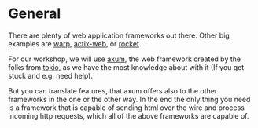 # General

There are plenty of web application frameworks out there.
Other big examples are [warp](https://github.com/seanmonstar/warp), [actix-web](https://actix.rs/), or [rocket](https://rocket.rs/).

For our workshop, we will use [axum](https://github.com/tokio-rs/axum), the web framework created by the folks from [tokio](https://github.com/tokio-rs), as we have the most knowledge about with it (If you get stuck and e.g. need help).

But you can translate features, that axum offers also to
the other frameworks in the one or the other way. In the end the only thing you need is a framework that is capable of sending html
over the wire and process incoming http requests, which all of the above frameworks are capable of.
